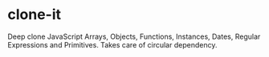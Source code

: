 # clone-it
Deep clone JavaScript Arrays, Objects, Functions, Instances, Dates, Regular Expressions and Primitives. Takes care of circular dependency.
